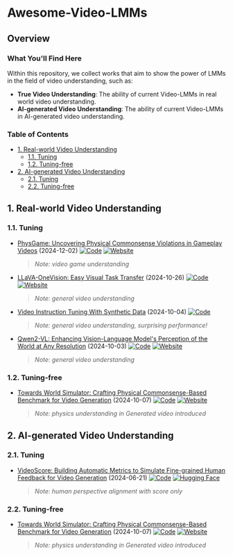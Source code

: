# Awesome-Video-LMMs
<!-- 
[![Visitor](https://hits.seeyoufarm.com/api/count/incr/badge.svg?url=https%3A%2F%2Fgithub.com%2Fziqihuangg%2FAwesome-Evaluation-of-Visual-Generation&count_bg=%23FFA500&title_bg=%23555555&icon=&icon_color=%23E7E7E7&title=visitors&edge_flat=false)](https://hits.seeyoufarm.com)

*This repository collects methods for evaluating visual generation.*

![overall_structure](./figures/fig_teaser_combined.jpg) -->

## Overview

### What You'll Find Here

Within this repository, we collect works that aim to show the power of LMMs in the field of video understanding, such as:

- **True Video Understanding**: The ability of current Video-LMMs in real world video understanding.
- **AI-generated Video Understanding**: The ability of current Video-LMMs in AI-generated video understanding.

### Table of Contents
- [1. Real-world Video Understanding](#1.)
  - [1.1. Tuning](#1.1.)
  - [1.2. Tuning-free](#1.2.)
- [2. AI-generated Video Understanding](#2.)
  - [2.1. Tuning](#2.1.)
  - [2.2. Tuning-free](#2.2.)

<a name="1."></a>
## 1. Real-world Video Understanding

<a name="1.1."></a>

### 1.1. Tuning
+ [PhysGame: Uncovering Physical Commonsense Violations in Gameplay Videos](https://arxiv.org/abs/2412.01800) (2024-12-02) 
  [![Code](https://img.shields.io/github/stars/PhysGame/PhysGame.svg?style=social&label=Official)](https://github.com/PhysGame/PhysGame) 
  [![Website](https://img.shields.io/badge/Website-9cf)](https://physgame.github.io/)
  ><i>Note: video game understanding</i>

+ [LLaVA-OneVision: Easy Visual Task Transfer](https://arxiv.org/abs/2408.03326) (2024-10-26) 
  [![Code](https://img.shields.io/github/stars/LLaVA-VL/LLaVA-NeXT.svg?style=social&label=Official)](https://github.com/LLaVA-VL/LLaVA-NeXT) 
  [![Website](https://img.shields.io/badge/Website-9cf)](https://llava-vl.github.io/blog/2024-08-05-llava-onevision/)
  ><i>Note: general video understanding</i>

+ [Video Instruction Tuning With Synthetic Data](https://arxiv.org/abs/2410.02713) (2024-10-04) 
  [![Code](https://img.shields.io/github/stars/LLaVA-VL/LLaVA-NeXT.svg?style=social&label=Official)](https://github.com/LLaVA-VL/LLaVA-NeXT) 
  ><i>Note: general video understanding, surprising performance!</i>

+ [Qwen2-VL: Enhancing Vision-Language Model's Perception of the World at Any Resolution](https://arxiv.org/abs/2409.12191) (2024-10-03) 
  [![Code](https://img.shields.io/github/stars/QwenLM/Qwen2-VL.svg?style=social&label=Official)](https://github.com/QwenLM/Qwen2-VL) 
  [![Website](https://img.shields.io/badge/Website-9cf)](https://qwenlm.github.io/blog/qwen2-vl/)
  ><i>Note: general video understanding</i>

<a name="1.2."></a>

### 1.2. Tuning-free
+ [Towards World Simulator: Crafting Physical Commonsense-Based Benchmark for Video Generation](https://arxiv.org/abs/2410.05363) (2024-10-07)
  [![Code](https://img.shields.io/github/stars/OpenGVLab/PhyGenBench.svg?style=social&label=Official)](https://github.com/OpenGVLab/PhyGenBench) 
  [![Website](https://img.shields.io/badge/Website-9cf)](https://phygenbench123.github.io/)
  ><i>Note: physics understanding in Generated video introduced</i>

<a name="2."></a>

## 2. AI-generated Video Understanding

<a name="2.1."></a>

### 2.1. Tuning
+ [VideoScore: Building Automatic Metrics to Simulate Fine-grained Human Feedback for Video Generation](https://arxiv.org/abs/2406.15252) (2024-06-21)
[![Code](https://img.shields.io/github/stars/TIGER-AI-Lab/VideoScore)](https://github.com/TIGER-AI-Lab/VideoScore)
[![Hugging Face](https://img.shields.io/badge/%F0%9F%A4%97%20Hugging%20Face-blue)](https://huggingface.co/datasets/TIGER-Lab/VideoFeedback)
  ><i>Note: human perspective alignment with score only</i>

<a name="2.2."></a>

### 2.2. Tuning-free
+ [Towards World Simulator: Crafting Physical Commonsense-Based Benchmark for Video Generation](https://arxiv.org/abs/2410.05363) (2024-10-07)
  [![Code](https://img.shields.io/github/stars/OpenGVLab/PhyGenBench.svg?style=social&label=Official)](https://github.com/OpenGVLab/PhyGenBench) 
  [![Website](https://img.shields.io/badge/Website-9cf)](https://phygenbench123.github.io/)
  ><i>Note: physics understanding in Generated video introduced</i>